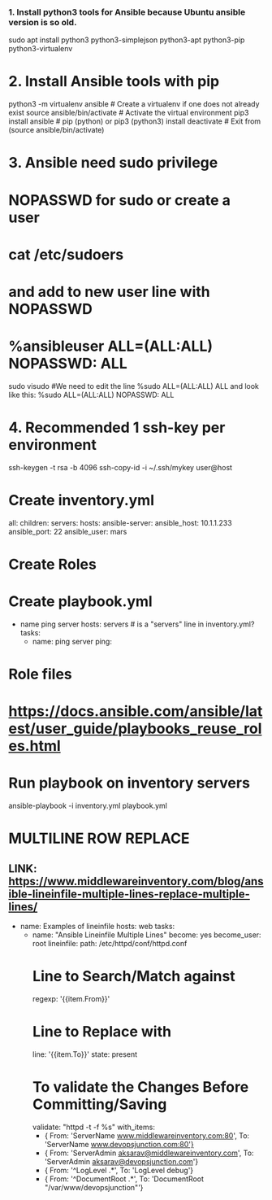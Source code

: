 
### 1. Install python3 tools for Ansible because Ubuntu ansible version is so old.
sudo apt install python3 python3-simplejson python3-apt python3-pip python3-virtualenv

# 2. Install Ansible tools with pip
python3 -m virtualenv ansible		# Create a virtualenv if one does not already exist
source ansible/bin/activate			# Activate the virtual environment
pip3 install ansible				# pip (python) or pip3 (python3) install
deactivate 							# Exit from (source ansible/bin/activate)

# 3. Ansible need sudo privilege
# NOPASSWD for sudo or create a user
# cat /etc/sudoers
# and add to new user line with NOPASSWD
# %ansibleuser ALL=(ALL:ALL) NOPASSWD: ALL
sudo visudo 
	#We need to edit the line
	%sudo   ALL=(ALL:ALL) ALL
	and look like this:
	%sudo  ALL=(ALL:ALL) NOPASSWD: ALL

# 4. Recommended 1 ssh-key per environment
ssh-keygen -t rsa -b 4096
ssh-copy-id -i ~/.ssh/mykey user@host

# Create inventory.yml
all:
  children:
    servers:
	  hosts:
	    ansible-server:
		  ansible_host: 10.1.1.233
		  ansible_port: 22
		  ansible_user: mars

# Create Roles


# Create playbook.yml
- name ping server
  hosts: servers		# is a "servers" line in inventory.yml?
  tasks:
    - name: ping server
	  ping:
  
# Role files
# https://docs.ansible.com/ansible/latest/user_guide/playbooks_reuse_roles.html


# Run playbook on inventory servers 
ansible-playbook -i inventory.yml playbook.yml


# MULTILINE ROW REPLACE
LINK: https://www.middlewareinventory.com/blog/ansible-lineinfile-multiple-lines-replace-multiple-lines/
---
  - name: Examples of lineinfile
    hosts: web
    tasks:
      - name: "Ansible Lineinfile Multiple Lines"
        become: yes
        become_user: root
        lineinfile:
          path: /etc/httpd/conf/httpd.conf
          # Line to Search/Match against
          regexp: '{{item.From}}'
          # Line to Replace with
          line: '{{item.To}}'
          state: present  
          # To validate the Changes Before Committing/Saving
          validate: "httpd -t -f %s"
        with_items:
         - { From: 'ServerName www.middlewareinventory.com:80', To: 'ServerName www.devopsjunction.com:80'}
         - { From: 'ServerAdmin aksarav@middlewareinventory.com', To: 'ServerAdmin aksarav@devopsjunction.com'}
         - { From: '^LogLevel .*', To: 'LogLevel debug'}
         - { From: '^DocumentRoot .*', To: 'DocumentRoot "/var/www/devopsjunction"'}
